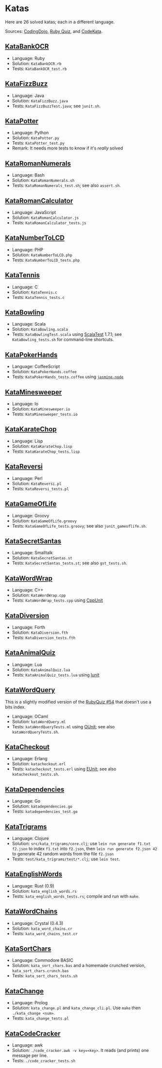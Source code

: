 # Katas

Here are 26 solved katas; each in a different language.

Sources: [CodingDojo](http://codingdojo.org/cgi-bin/wiki.pl?KataCatalogue),
[Ruby Quiz](http://rubyquiz.com/), and [CodeKata](http://codekata.com/).

## [KataBankOCR](http://codingdojo.org/cgi-bin/wiki.pl?KataBankOCR)

- Language: Ruby
- Solution: `KataBankOCR.rb`
- Tests:    `KataBankOCR_test.rb`


## [KataFizzBuzz](http://codingdojo.org/cgi-bin/wiki.pl?KataFizzBuzz)

- Language: Java
- Solution: `KataFizzBuzz.java`
- Tests:    `KataFizzBuzzTest.java`; see `junit.sh`.


## [KataPotter](http://codingdojo.org/cgi-bin/wiki.pl?KataPotter)

- Language: Python
- Solution: `KataPotter.py`
- Tests:    `KataPotter_test.py`
- Remark:   It needs more tests to know if it's *really* solved


## [KataRomanNumerals](http://codingdojo.org/cgi-bin/wiki.pl?KataRomanNumerals)

- Language: Bash
- Solution: `KataRomanNumerals.sh`
- Tests:    `KataRomanNumerals_test.sh`; see also `assert.sh`.


## [KataRomanCalculator](http://codingdojo.org/cgi-bin/wiki.pl?KataRomanCalculator)

- Language: JavaScript
- Solution: `KataRomanCalculator.js`
- Tests:    `KataRomanCalculator_tests.js`


## [KataNumberToLCD](http://codingdojo.org/cgi-bin/wiki.pl?KataNumberToLCD)

- Language: PHP
- Solution: `KataNumberToLCD.php`
- Tests:    `KataNumberToLCD_tests.php`


## [KataTennis](http://codingdojo.org/cgi-bin/wiki.pl?KataTennis)

- Language: C
- Solution: `KataTennis.c`
- Tests:    `KataTennis_tests.c`


## [KataBowling](http://codingdojo.org/cgi-bin/wiki.pl?KataBowling)

- Language: Scala
- Solution: `KataBowling.scala`
- Tests:    `KataBowlingTest.scala` using
  [ScalaTest](http://www.scalatest.org/) 1.7.1; see `KataBowling_tests.sh` for
  command-line shortcuts.


## [KataPokerHands](http://codingdojo.org/cgi-bin/wiki.pl?KataPokerHands)

- Language: CoffeeScript
- Solution: `KataPokerHands.coffee`
- Tests:    `KataPokerHands_tests.coffee` using
  [`jasmine-node`](https://github.com/mhevery/jasmine-node)


## [KataMinesweeper](http://codingdojo.org/cgi-bin/wiki.pl?KataMinesweeper)

- Language: Io
- Solution: `KataMinesweeper.io`
- Tests: `KataMinesweeper_tests.io`


## [KataKarateChop](http://codekata.com/kata/kata02-karate-chop/)

- Language: Lisp
- Solution: `KataKarateChop.lisp`
- Tests: `KataKarateChop_tests.lisp`


## [KataReversi](http://codingdojo.org/cgi-bin/wiki.pl?KataReversi)

- Language: Perl
- Solution: `KataReversi.pl`
- Tests: `KataReversi_tests.pl`


## [KataGameOfLife](http://codingdojo.org/cgi-bin/wiki.pl?KataGameOfLife)

- Language: Groovy
- Solution: `KataGameOfLife.groovy`
- Tests: `KataGameOfLife_tests.groovy`; see also `junit_gameoflife.sh`.


## [KataSecretSantas](http://rubyquiz.com/quiz2.html)

- Language: Smalltalk
- Solution: `KataSecretSantas.st`
- Tests: `KataSecretSantas_tests.st`; see also `gst_tests.sh`.


## [KataWordWrap](http://codingdojo.org/cgi-bin/wiki.pl?KataWordWrap)

- Language: C++
- Solution: `KataWordWrap.cpp`
- Tests: `KataWordWrap_tests.cpp` using
  [CppUnit](http://cppunit.sourceforge.net/doc/lastest/cppunit_cookbook.html)


## [KataDiversion](http://www.codekata.com/2007/01/code_kata_fifte.html)

- Language: Forth
- Solution: `KataDiversion.fth`
- Tests: `KataDiversion_tests.fth`


## [KataAnimalQuiz](http://rubyquiz.com/quiz15.html)

- Language: Lua
- Solution: `KataAnimalQuiz.lua`
- Tests: `KataAnimalQuiz_tests.lua` using
  [lunit](https://github.com/dcurrie/lunit)


## [KataWordQuery](http://rubyquiz.com/quiz54.html)

This is a slightly modified version of the
[RubyQuiz #54](http://rubyquiz.com/quiz54.html) that doesn't use a bits index.

- Language: OCaml
- Solution: `kataWordQuery.ml`
- Tests: `kataWordQueryTests.ml` using
  [OUnit](http://ounit.forge.ocamlcore.org/); see also `kataWordQueryTests.sh`.


## [KataCheckout](http://codekata.com/kata/kata09-back-to-the-checkout/)

- Language: Erlang
- Solution: `katacheckout.erl`
- Tests: `katacheckout_tests.erl` using
  [EUnit](http://www.erlang.org/doc/apps/eunit/chapter.html); see also
  `katacheckout_tests.sh`.


## [KataDependencies](http://codekata.com/kata/kata18-transitive-dependencies/)

- Language: Go
- Solution: `katadependencies.go`
- Tests: `katadependencies_test.go`


## [KataTrigrams](http://codekata.com/kata/kata14-tom-swift-under-the-milkwood/)

- Language: Clojure
- Solution: `src/kata_trigrams/core.clj`; use `lein run generate f1.txt f2.json`
  to index `f1.txt` into `f2.json`, then `lein run generate f2.json 42` to
  generate 42 random words from the file `f2.json`
- Tests: `test/kata_trigrams/test/*.clj`; use `lein test`.

## [KataEnglishWords](http://rubyquiz.com/quiz25.html)

- Language: Rust (0.9)
- Solution: `kata_english_words.rs`
- Tests: `kata_english_words_tests.rs`; compile and run with `make`.

## [KataWordChains](http://codekata.com/kata/kata19-word-chains/)

- Language: Crystal (0.4.3)
- Solution: `kata_word_chains.cr`
- Tests: `kata_word_chains_test.cr`

## [KataSortChars](http://codekata.com/kata/kata11-sorting-it-out/)

- Language: Commodore BASIC
- Solution: `kata_sort_chars.bas` and a homemade crunched version,
  `kata_sort_chars.crunch.bas`
- Tests: `kata_sort_chars_tests.sh`

## [KataChange](http://rubyquiz.com/quiz154.html)

- Language: Prolog
- Solution: `kata_change.pl` and `kata_change_cli.pl`. Use `make` then
  `./kata_change <sum>`.
- Tests: `kata_change_tests.pl`

## [KataCodeCracker](http://codingdojo.org/kata/CodeCracker/)

- Language: awk
- Solution: `./code_cracker.awk -v key=<key>`. It reads (and prints) one
  message per line.
- Tests: `./code_cracker_tests.sh`
